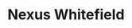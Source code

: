 ---
title: "Nexus Whitefield"
url: /whitefield-bangalore/nexus-whitefield/
shop: Einkaufszentrum
---